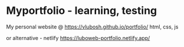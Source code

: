# Myportfolio - learning, testing
My personal website @ https://vlubosh.github.io/portfolio/
html, css, js

or alternative - netlify
https://luboweb-portfolio.netlify.app/
